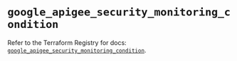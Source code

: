 # `google_apigee_security_monitoring_condition`

Refer to the Terraform Registry for docs: [`google_apigee_security_monitoring_condition`](https://registry.terraform.io/providers/hashicorp/google-beta/6.39.0/docs/resources/google_apigee_security_monitoring_condition).
